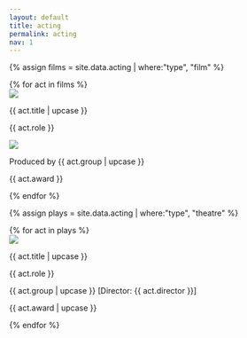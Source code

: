```yaml
---
layout: default
title: acting
permalink: acting
nav: 1
---
```


{% assign films = site.data.acting | where:"type", "film" %} 

<div class="container">
<div class="grid">
{% for act in films %}
  <div class="card">
    <div class="upper">
      <a href="img/acting/{{ act.large }}" alt="{{ act.title }}">
        <img class="photo" src="img/acting/{{ act.small }}">
      </a>
      <p class="title"> <span class="title-text"> {{ act.title | upcase }} </span> </p>
    </div>
    <p class="description"> {{ act.role }} </p>
    <div class="youtube" data-id="{{ act.video }}">
        <img src="img/acting/youtube-{{ act.video }}.jpg">
        <div class="play"></div>
    </div>
    <p class="sub-text"> Produced by {{ act.group | upcase }}</p>
    <p class="special"> {{ act.award }} </p>
  </div>
{% endfor %}
</div>
</div>

{% assign plays = site.data.acting | where:"type", "theatre" %} 
<div class="container">
<div class="grid">
{% for act in plays %}
  <div class="card">
    <div class="upper">
      <a href="img/acting/{{ act.large }}" alt="{{ act.title }}">
        <img class="photo" src="img/acting/{{ act.small }}">
      </a>
      <p class="title"> <span class="title-text"> {{ act.title | upcase }} </span> </p>
    </div>
    <p class="description"> {{ act.role }} </p>
    <p class="sub-text"> {{ act.group | upcase }} [Director: {{ act.director }}] </p>
    <p class="special"> {{ act.award | upcase }} </p>
  </div>
{% endfor %}
</div>
</div>